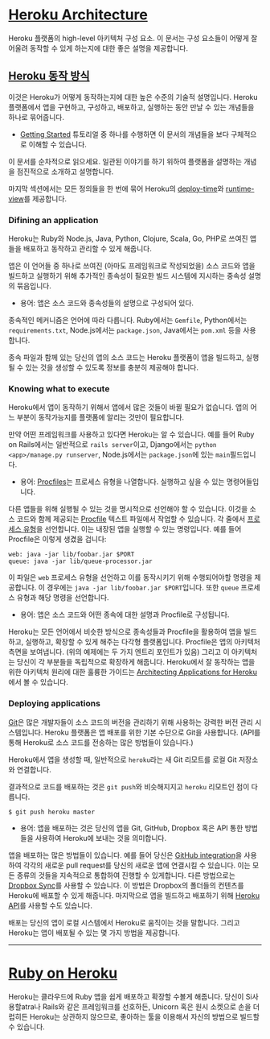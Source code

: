 # [Heroku Architecture](https://devcenter.heroku.com/categories/heroku-architecture)

Heroku 플랫폼의 high-level 아키텍처 구성 요소. 이 문서는 구성 요소들이 어떻게 잘 어울려 동작할 수 있게 하는지에 대한 좋은 설명을 제공합니다.

## [Heroku 동작 방식](https://devcenter.heroku.com/articles/how-heroku-works)

이것은 Heroku가 어떻게 동작하는지에 대한 높은 수준의 기술적 설명입니다. Heroku 플랫폼에서 앱을 구현하고, 구성하고, 배포하고, 실행하는 동안 만날 수 있는 개념들을 하나로 묶어줍니다.

* [Getting Started](https://devcenter.heroku.com/start) 튜토리얼 중 하나를 수행하면 이 문서의 개념들을 보다 구체적으로 이해할 수 있습니다.

이 문서를 순차적으로 읽으세요. 일관된 이야기를 하기 위하여 플랫폼을 설명하는 개념을 점진적으로 소개하고 설명합니다.

마지막 섹션에서는 모든 정의들을 한 번에 묶어 Heroku의 [deploy-time](https://devcenter.heroku.com/articles/how-heroku-works#deploy)와 [runtime-view](https://devcenter.heroku.com/articles/how-heroku-works#runtime)를 제공합니다.

### Difining an application

Heroku는 Ruby와 Node.js, Java, Python, Clojure, Scala, Go, PHP로 쓰여진 앱들을 배포하고 동작하고 관리할 수 있게 해줍니다.

앱은 이 언어들 중 하나로 쓰여진 (아마도 프레임워크로 작성되었을) 소스 코드와 앱을 빌드하고 실행하기 위해 추가적인 종속성이 필요한 빌드 시스템에 지시하는 중속성 설명의 묶음입니다.

- 용어: 앱은 소스 코드와 종속성들의 설명으로 구성되어 있다.

종속적인 메커니즘은 언어에 따라 다릅니다. Ruby에서는 `Gemfile`, Python에서는 `requirements.txt`, Node.js에서는 `package.json`, Java에서는 `pom.xml` 등을 사용합니다.

종속 파일과 함께 있는 당신의 앱의 소스 코드는 Heroku 플랫폼이 앱을 빌드하고, 실행될 수 있는 것을 생성할 수 있도록 정보를 충분히 제공해야 합니다. 

### Knowing what to execute

Heroku에서 앱이 동작하기 위해서 앱에서 많은 것들이 바뀔 필요가 없습니다. 앱의 어느 부분이 동작가능지를 플랫폼에 알리는 것만이 필요합니다.

만약 어떤 프레임워크를 사용하고 있다면 Heroku는 알 수 있습니다. 예를 들어 Ruby on Rails에서는 일반적으로 `rails server`이고, Django에서는 `python <app>/manage.py runserver`, Node.js에서는 `package.json`에 있는 `main`필드입니다.

- 용어: [Procfiles](https://devcenter.heroku.com/articles/procfile)는 프로세스 유형을 나열합니다. 실행하고 싶을 수 있는 명령어들입니다.

다른 앱들을 위해 실행될 수 있는 것을 명시적으로 선언해야 할 수 있습니다. 이것을 소스 코드와 함께 제공되는 [Procfile](https://devcenter.heroku.com/articles/procfile) 텍스트 파일에서 작업할 수 있습니다. 각 줄에서 [프로세스 유형](https://devcenter.heroku.com/articles/process-model)을 선언합니다. 이는 내장된 앱을 실행할 수 있는 명령입니다. 예를 들어 Procfile은 이렇게 생겼을 겁니다:

```shell
web: java -jar lib/foobar.jar $PORT
queue: java -jar lib/queue-processor.jar
```

이 파일은 `web` 프로세스 유형을 선언하고 이를 동작시키기 위해 수행되어야할 명령을 제공합니다. 이 경우에는 `java -jar lib/foobar.jar $PORT`입니다. 또한 `queue` 프로세스 유형과 해당 명령을 선언합니다.

- 용어: 앱은 소스 코드와 어떤 종속에 대한 설명과 Procfile로 구성됩니다.

Heroku는 모든 언어에서 비슷한 방식으로 종속성들과 Procfile을 활용하여 앱을 빌드하고, 실행하고, 확장할 수 있게 해주는 다각형 플랫폼입니다. Procfile은 앱의 아키텍처 측면을 보여냅니다. (위의 예제에는 두 가지 엔트리 포인트가 있음) 그리고 이 아키텍처는 당신이 각 부분들을 독립적으로 확장하게 해줍니다. Heroku에서 잘 동작하는 앱을 위한 아키텍처 원리에 대한 훌륭한 가이드는 [Architecting Applications for Heroku](https://devcenter.heroku.com/articles/architecting-apps)에서 볼 수 있습니다.

### Deploying applications

[Git](https://git-scm.com/)은 많은 개발자들이 소스 코드의 버전을 관리하기 위해 사용하는 강력한 버전 관리 시스템입니다. Heroku 플랫폼은 앱 배포를 위한 기본 수단으로 Git을 사용합니다. (API를 통해 Heroku로 소스 코드를 전송하는 많은 방법들이 있습니다.)

Heroku에서 앱을 생성할 때, 일반적으로 `heroku`라는 새 Git 리모트를 로컬 Git 저장소와 연결합니다.

결과적으로 코드를 배포하는 것은 `git push`와 비슷해지지고 `heroku` 리모트인 점이 다릅니다.

```shell
$ git push heroku master
```

- 용어: 앱을 배포하는 것은 당신의 앱을 Git, GitHub, Dropbox 혹은 API 통한 방법들을 사용하여 Heroku에 보내는 것을 의미합니다.

앱을 배포하는 많은 방법들이 있습니다. 예를 들어 당신은 [GitHub integration](https://devcenter.heroku.com/articles/github-integration)을 사용하여 각각의 새로운 pull request를 당신의 새로운 앱에 연결시킬 수 있습니다. 이는 모든 종류의 것들을 지속적으로 통합하여 진행할 수 있게합니다. 다른 방법으로는 [Dropbox Sync](https://devcenter.heroku.com/articles/dropbox-sync)를 사용할 수 있습니다. 이 방법은 Dropbox의 폴더들의 컨텐츠를 Heroku에 배포할 수 있게 해줍니다. 마지막으로 앱을 빌드하고 배포하기 위해 [Heroku API](https://devcenter.heroku.com/articles/build-and-release-using-the-api)를 사용할 수도 있습니다. 

배포는 당신의 앱이 로컬 시스템에서 Heroku로 움직이는 것을 말합니다. 그리고 Heroku는 앱이 배포될 수 있는 몇 가지 방법을 제공합니다.











---





# [Ruby on Heroku](https://devcenter.heroku.com/categories/ruby)

Heroku는 클라우드에 Ruby 앱을 쉽게 배포하고 확장할 수볼게 해줍니다. 당신이 Si사용할atra나 Rails와 같은 프레임워크를 선호하든, Unicorn 혹은 원시 소켓으로 손을 더럽히든 Heroku는 상관하지 않으므로, 좋아하는 툴을 이용해서 자신의 방법으로 빌드할 수 있습니다.